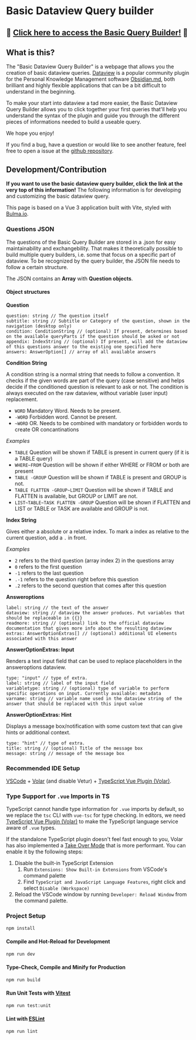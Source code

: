 # Basic Dataview Query builder

## 🧱 [Click here to access the Basic Query Builder!](https://s-blu.github.io/basic-dataview-query-builder/) 🧱

## What is this?

The "Basic Dataview Query Builder" is a webpage that allows you the creation of basic dataview queries. [Dataview](https://blacksmithgu.github.io/obsidian-dataview/) is a popular community plugin for the Personal Knowledge Management software [Obsidian.md](https://obsidian.md/), both brilliant and highly flexible applications that can be a bit difficult to understand in the beginning.

To make your start into dataview a tad more easier, the Basic Dataview Query Builder allows you to click together your first queries that'll help you understand the syntax of the plugin and guide you through the different pieces of informations needed to build a useable query.

We hope you enjoy!

If you find a bug, have a question or would like to see another feature, feel free to open a issue at the [github repository](https://github.com/s-blu/basic-dataview-query-builder).

## Development/Contribution

**If you want to use the basic dataview query builder, click the link at the very top of this information!** The following information is for developing and customizing the basic dataview query.

This page is based on a Vue 3 application built with Vite, styled with [Bulma.io](https://bulma.io).

### Questions JSON

The questions of the Basic Query Builder are stored in a .json for easy maintainability and exchangebility. That makes it theoretically possible to build multiple query builders, i.e. some that focus on a specific part of dataview. To be recognized by the query builder, the JSON file needs to follow a certain structure.

The JSON contains an **Array** with **Question objects**.

#### Object structures

**Question**

```
question: string // The question itself
subtitle: string // Subtitle or Category of the question, shown in the navigation (desktop only)
condition: ConditionString // (optional) If present, determines based on the available queryParts if the question should be asked or not
appendix: IndexString // (optional) If present, will add the dataview of this questions answer to the existing one specified here
answers: AnswerOption[] // array of all available answers
```

**Condition String**

A condition string is a normal string that needs to follow a convention. It checks if the given words are part of the query (case sensitive) and helps decide if the conditioned question is relevant to ask or not. The condition is always executed on the raw dataview, without variable (user input) replacement.

- `WORD` Mandatory Word. Needs to be present.
- `-WORD` Forbidden word. Cannot be present.
- `~WORD` OR. Needs to be combined with mandatory or forbidden words to create OR concantinations

_Examples_

- `TABLE` Question will be shown if TABLE is present in current query (if it is a TABLE query)
- `WHERE~FROM` Question will be shown if either WHERE or FROM or both are present
- `TABLE -GROUP` Question will be shown if TABLE is present and GROUP is not.
- `TABLE FLATTEN -GROUP~LIMIT` Question will be shown if TABLE and FLATTEN is available, but GROUP or LIMIT are not.
- `LIST~TABLE~TASK FLATTEN -GROUP` Question will be shown if FLATTEN and LIST or TABLE or TASK are available and GROUP is not.

**Index String**

Gives either a absolute or a relative index. To mark a index as relative to the current question, add a `.` in front.

_Examples_

- `2` refers to the third question (array index 2) in the questions array
- `0` refers to the first question
- `-1` refers to the last question
- `.-1` refers to the question right before this question
- `.2` refers to the second question that comes after this question

**Answeroptions**

```
label: string // the text of the answer
dataview: string // dataview the answer produces. Put variables that should be replaceable in {{}}
readmore: string // (optional) link to the official dataview documentation that gives more info about the resulting dataview
extras: AnswerOptionExtras[] // (optional) additional UI elements associated with this answer
```

**AnswerOptionExtras: Input**

Renders a text input field that can be used to replace placeholders in the answeroptions dataview.

```
type: "input" // type of extra.
label: string // label of the input field
variabletype: string // (optional) type of variable to perform specific operations on input. Currently available: metadata
varname: string // variable name used in the dataview string of the answer that should be replaced with this input value
```

**AnswerOptionExtras: Hint**

Displays a message box/notification with some custom text that can give hints or additional context.

```
type: "hint" // type of extra.
title: string // (optional) Title of the message box
message: string // message of the message box
```

### Recommended IDE Setup

[VSCode](https://code.visualstudio.com/) + [Volar](https://marketplace.visualstudio.com/items?itemName=Vue.volar) (and disable Vetur) + [TypeScript Vue Plugin (Volar)](https://marketplace.visualstudio.com/items?itemName=Vue.vscode-typescript-vue-plugin).

### Type Support for `.vue` Imports in TS

TypeScript cannot handle type information for `.vue` imports by default, so we replace the `tsc` CLI with `vue-tsc` for type checking. In editors, we need [TypeScript Vue Plugin (Volar)](https://marketplace.visualstudio.com/items?itemName=Vue.vscode-typescript-vue-plugin) to make the TypeScript language service aware of `.vue` types.

If the standalone TypeScript plugin doesn't feel fast enough to you, Volar has also implemented a [Take Over Mode](https://github.com/johnsoncodehk/volar/discussions/471#discussioncomment-1361669) that is more performant. You can enable it by the following steps:

1. Disable the built-in TypeScript Extension
   1. Run `Extensions: Show Built-in Extensions` from VSCode's command palette
   2. Find `TypeScript and JavaScript Language Features`, right click and select `Disable (Workspace)`
2. Reload the VSCode window by running `Developer: Reload Window` from the command palette.

### Project Setup

```sh
npm install
```

#### Compile and Hot-Reload for Development

```sh
npm run dev
```

#### Type-Check, Compile and Minify for Production

```sh
npm run build
```

#### Run Unit Tests with [Vitest](https://vitest.dev/)

```sh
npm run test:unit
```

#### Lint with [ESLint](https://eslint.org/)

```sh
npm run lint
```
